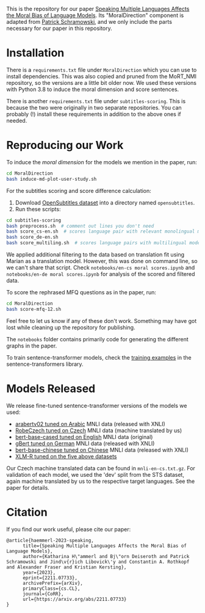 This is the repository for our paper [Speaking Multiple Languages Affects the Moral Bias of Language Models](https://arxiv.org/abs/2211.07733).
Its "MoralDirection" component is adapted from [Patrick Schramowski](https://github.com/ml-research/MoRT_NMI), and we only include the parts necessary for our paper in this repository.

# Installation

There is a `requirements.txt` file under `MoralDirection` which you can use to install dependencies.
This was also copied and pruned from the MoRT_NMI repository, so the versions are a little bit older now.
We used these versions with Python 3.8 to induce the moral dimension and score sentences.

There is another `requirements.txt` file under `subtitles-scoring`.
This is because the two were originally in two separate repositories.
You can probably (!) install these requirements in addition to the above ones if needed.


# Reproducing our Work

To induce the *moral dimension* for the models we mention in the paper, run:

```bash
cd MoralDirection
bash induce-md-plot-user-study.sh
```

For the subtitles scoring and score difference calculation:

1. Download [OpenSubtitles dataset](https://opus.nlpl.eu/OpenSubtitles-v2018.php) into a directory named `opensubtitles`.
2. Run these scripts:

```bash
cd subtitles-scoring
bash preprocess.sh  # comment out lines you don't need
bash score_cs-en.sh  # scores language pair with relevant monolingual models
bash score_de-en.sh
bash score_multiling.sh  # scores language pairs with multilingual model. analogous for other pairs
```

We applied additional filtering to the data based on translation fit using Marian as a translation model.
However, this was done on command line, so we can't share that script.
Check `notebooks/en-cs moral scores.ipynb` and `notebooks/en-de moral scores.ipynb` for analysis of the scored and filtered data.

To score the rephrased MFQ questions as in the paper, run:

```bash
cd MoralDirection
bash score-mfq-12.sh
```

Feel free to let us know if any of these don't work. 
Something may have got lost while cleaning up the repository for publishing.

The `notebooks` folder contains primarily code for generating the different graphs in the paper.

To train sentence-transformer models, check the [training examples](https://github.com/UKPLab/sentence-transformers/blob/master/examples/training/) 
in the sentence-transformers library. 


# Models Released

We release fine-tuned sentence-transformer versions of the models we used:

- [arabertv02 tuned on Arabic](https://huggingface.co/kathaem/aubmindlab-arabertv02-base-sentence-transformer-xnli-ar) MNLI data (released with XNLI)
- [RobeCzech tuned on Czech](https://huggingface.co/kathaem/ufal-robeczech-base-sentence-transformer-mnli-cs) MNLI data (machine translated by us)
- [bert-base-cased tuned on English](https://huggingface.co/kathaem/bert-base-cased-sentence-transformer-mnli-en) MNLI data (original)
- [gBert tuned on German](https://huggingface.co/kathaem/deepset-gbert-base-sentence-transformer-xnli-de) MNLI data (released with XNLI)
- [bert-base-chinese tuned on Chinese](https://huggingface.co/kathaem/bert-base-chinese-sentence-transformer-xnli-zh) MNLI data (released with XNLI)
- [XLM-R tuned on the five above datasets](https://huggingface.co/kathaem/xlm-roberta-base-sentence-transformer-nli-5langs)

Our Czech machine translated data can be found in `mnli-en-cs.txt.gz`.
For validation of each model, we used the 'dev' split from the STS dataset, 
again machine translated by us to the respective target languages.
See the paper for details.


# Citation

If you find our work useful, please cite our paper:

```
@article{haemmerl-2023-speaking,
      title={Speaking Multiple Languages Affects the Moral Bias of Language Models}, 
      author={Katharina H\"ammerl and Bj\"orn Deiseroth and Patrick Schramowski and Jind\v{r}ich Libovick\'y and Constantin A. Rothkopf and Alexander Fraser and Kristian Kersting},
      year={2023},
      eprint={2211.07733},
      archivePrefix={arXiv},
      primaryClass={cs.CL},
      journal={CoRR},
      url={https://arxiv.org/abs/2211.07733}
}
```
